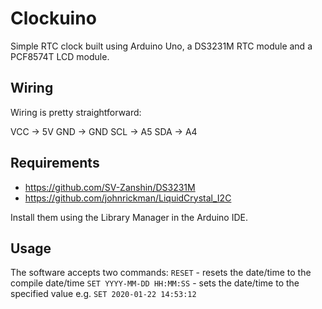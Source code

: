 # Clockuino

Simple RTC clock built using Arduino Uno, a DS3231M RTC module and a PCF8574T LCD module.

## Wiring

Wiring is pretty straightforward:

VCC -> 5V
GND -> GND
SCL -> A5
SDA -> A4

## Requirements

 - https://github.com/SV-Zanshin/DS3231M
 - https://github.com/johnrickman/LiquidCrystal_I2C

Install them using the Library Manager in the Arduino IDE.

## Usage

The software accepts two commands:
`RESET` - resets the date/time to the compile date/time
`SET YYYY-MM-DD HH:MM:SS` - sets the date/time to the specified value e.g. `SET 2020-01-22 14:53:12`
